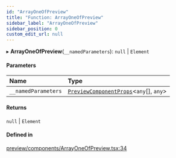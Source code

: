 ```yaml
---
id: "ArrayOneOfPreview"
title: "Function: ArrayOneOfPreview"
sidebar_label: "ArrayOneOfPreview"
sidebar_position: 0
custom_edit_url: null
---
```


▸ **ArrayOneOfPreview**(`__namedParameters`): ``null`` \| `Element`

#### Parameters

| Name | Type |
| :------ | :------ |
| `__namedParameters` | [`PreviewComponentProps`](../interfaces/PreviewComponentProps)<`any`[], `any`\> |

#### Returns

``null`` \| `Element`

#### Defined in

[preview/components/ArrayOneOfPreview.tsx:34](https://github.com/Camberi/firecms/blob/2d60fba/src/preview/components/ArrayOneOfPreview.tsx#L34)
